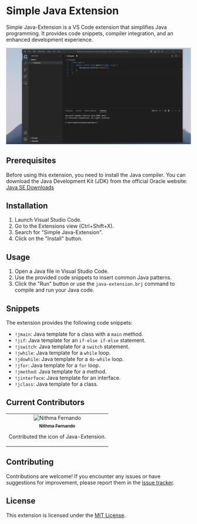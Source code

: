 # Simple Java Extension

Simple Java-Extension is a VS Code extension that simplifies Java programming. It provides code snippets, compiler integration, and an enhanced development experience.

![Build & Run](./screenshot/run.gif)

## Prerequisites

Before using this extension, you need to install the Java compiler. You can download the Java Development Kit (JDK) from the official Oracle website: [Java SE Downloads](https://www.oracle.com/java/technologies/javase-jdk14-downloads.html)

## Installation

1. Launch Visual Studio Code.
2. Go to the Extensions view (Ctrl+Shift+X).
3. Search for "Simple Java-Extension".
4. Click on the "Install" button.

## Usage

1. Open a Java file in Visual Studio Code.
2. Use the provided code snippets to insert common Java patterns.
3. Click the "Run" button or use the `java-extension.brj` command to compile and run your Java code.

## Snippets

The extension provides the following code snippets:

- `!jmain`: Java template for a class with a `main` method.
- `!jif`: Java template for an `if-else if-else` statement.
- `!jswitch`: Java template for a `switch` statement.
- `!jwhile`: Java template for a `while` loop.
- `!jdowhile`: Java template for a `do-while` loop.
- `!jfor`: Java template for a `for` loop.
- `!jmethod`: Java template for a method.
- `!jinterface`: Java template for an interface.
- `!jclass`: Java template for a class.

## Current Contributors 

<table>
  <tr>
    <td align="center">
       <img src="https://github.com/nithmafernando.png" width="80px;" alt="Nithma Fernando"/><br />
         <a href="https://github.com/nithmafernando"><sub><b>Nithma Fernando</b></sub> </a>
        <p>Contributed the icon of Java-Extension.</p>
    </td>
  </tr>
</table>

## Contributing

Contributions are welcome! If you encounter any issues or have suggestions for improvement, please report them in the [issue tracker](https://github.com/adhishtanaka/Java-Extension/issues).

## License

This extension is licensed under the [MIT License](LICENSE).
